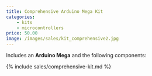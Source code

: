 ```yaml
---
title: Comprehensive Arduino Mega Kit
categories: 
    - kits
    - microcontrollers
price: 50.00
image: /images/sales/kit_comprehensive2.jpg
---
```


Includes an **Arduino Mega** and the following components:

{% include sales/comprehensive-kit.md %}
